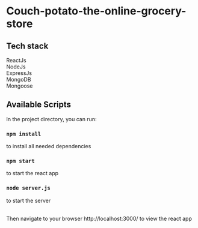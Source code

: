 # Couch-potato-the-online-grocery-store
## Tech stack 
ReactJs<br/>
NodeJs<br/>
ExpressJs<br/>
MongoDB <br/>
Mongoose 
## Available Scripts

In the project directory, you can run:
### `npm install`
to install all needed dependencies

### `npm start`
to start the react app

### `node server.js`
to start the server

<br/>
Then navigate to your browser http://localhost:3000/ to view the react app
